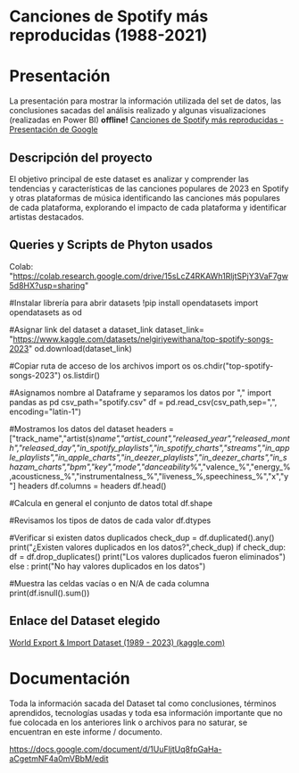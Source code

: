 # Canciones de Spotify más reproducidas (1988-2021)


# Presentación 

La presentación para mostrar la información utilizada del set de datos, las conclusiones sacadas del análisis realizado y algunas visualizaciones (realizadas en Power BI) 
**offline!**
[Canciones de Spotify más reproducidas - Presentación de Google](https://docs.google.com/presentation/d/1psP1eN9Bo0_F0PMBVNjjUig4YjR1byk9/edit?usp=sharing&ouid=106301975252750619883&rtpof=true&sd=true)

## Descripción del proyecto

El objetivo principal de este dataset es analizar y comprender las tendencias y características de las canciones populares de 2023 en Spotify y otras plataformas de música identificando las canciones más populares de cada plataforma, explorando el impacto de cada plataforma y identificar artistas destacados.

## Queries y Scripts de Phyton usados

Colab: "https://colab.research.google.com/drive/15sLcZ4RKAWh1RljtSPjY3VaF7gw5d8HX?usp=sharing"

#Instalar librería para abrir datasets
!pip install opendatasets
import opendatasets as od



#Asignar link del dataset a dataset_link
dataset_link= "https://www.kaggle.com/datasets/nelgiriyewithana/top-spotify-songs-2023"
od.download(dataset_link)



#Copiar ruta de acceso de los archivos
import os
os.chdir("top-spotify-songs-2023")
os.listdir()



#Asignamos nombre al Dataframe y separamos los datos por ","
import pandas as pd
csv_path="spotify.csv"
df = pd.read_csv(csv_path,sep=",", encoding="latin-1")



#Mostramos los datos del dataset
headers = ["track_name","artist(s)_name","artist_count","released_year","released_month","released_day","in_spotify_playlists","in_spotify_charts","streams","in_apple_playlists","in_apple_charts","in_deezer_playlists","in_deezer_charts","in_shazam_charts","bpm","key","mode","danceability_%","valence_%","energy_%,acousticness_%","instrumentalness_%","liveness_%,speechiness_%","x","y"]
headers
df.columns = headers
df.head()



#Calcula en general el conjunto de datos total
df.shape



#Revisamos los tipos de datos de cada valor
df.dtypes



#Verificar si existen datos duplicados
check_dup = df.duplicated().any()
print("¿Existen valores duplicados en los datos?",check_dup)
if check_dup:
  df = df.drop_duplicates()
  print("Los valores duplicados fueron eliminados")
else :
  print("No hay valores duplicados en los datos")



#Muestra las celdas vacías o en N/A de cada columna
print(df.isnull().sum())
## Enlace del Dataset elegido

[World Export & Import Dataset (1989 - 2023) (kaggle.com)](https://www.kaggle.com/datasets/nelgiriyewithana/top-spotify-songs-2023)


# Documentación

Toda la información sacada del Dataset tal como conclusiones, términos aprendidos, tecnologías usadas y toda esa información importante que no fue colocada en los anteriores link o archivos para no saturar, se encuentran en este informe / documento.

https://docs.google.com/document/d/1UuFljtUq8fpGaHa-aCgetmNF4a0mVBbM/edit
